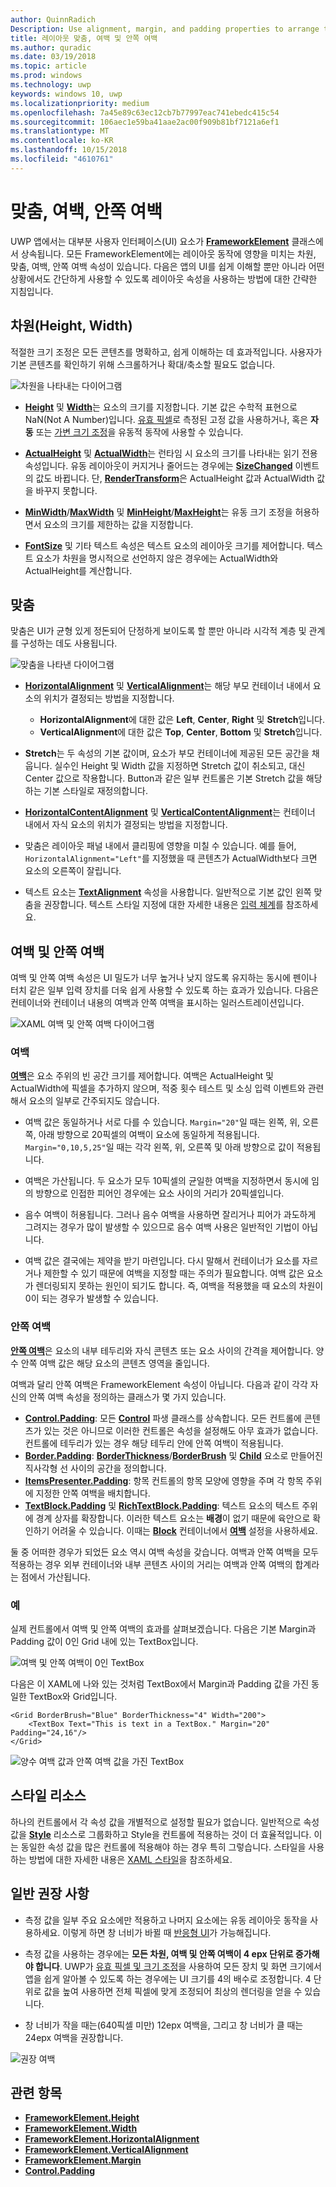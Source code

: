 ```yaml
---
author: QuinnRadich
Description: Use alignment, margin, and padding properties to arrange the layout of elements on a page.
title: 레이아웃 맞춤, 여백 및 안쪽 여백
ms.author: quradic
ms.date: 03/19/2018
ms.topic: article
ms.prod: windows
ms.technology: uwp
keywords: windows 10, uwp
ms.localizationpriority: medium
ms.openlocfilehash: 7a45e89c63ec12cb7b77997eac741ebedc415c54
ms.sourcegitcommit: 106aec1e59ba41aae2ac00f909b81bf7121a6ef1
ms.translationtype: MT
ms.contentlocale: ko-KR
ms.lasthandoff: 10/15/2018
ms.locfileid: "4610761"
---
```

# <a name="alignment-margin-padding"></a>맞춤, 여백, 안쪽 여백

UWP 앱에서는 대부분 사용자 인터페이스(UI) 요소가 [**FrameworkElement**](https://docs.microsoft.com/uwp/api/Windows.UI.Xaml.FrameworkElement) 클래스에서 상속됩니다. 모든 FrameworkElement에는 레이아웃 동작에 영향을 미치는 차원, 맞춤, 여백, 안쪽 여백 속성이 있습니다. 다음은 앱의 UI를 쉽게 이해할 뿐만 아니라 어떤 상황에서도 간단하게 사용할 수 있도록 레이아웃 속성을 사용하는 방법에 대한 간략한 지침입니다.

## <a name="dimensions-height-width"></a>차원(Height, Width)
적절한 크기 조정은 모든 콘텐츠를 명확하고, 쉽게 이해하는 데 효과적입니다. 사용자가 기본 콘텐츠를 확인하기 위해 스크롤하거나 확대/축소할 필요도 없습니다.

![차원을 나타내는 다이어그램](images/dimensions.svg)

- [**Height**](https://docs.microsoft.com/uwp/api/windows.ui.xaml.frameworkelement.height) 및 [**Width**](https://docs.microsoft.com/uwp/api/windows.ui.xaml.frameworkelement.width)는 요소의 크기를 지정합니다. 기본 값은 수학적 표현으로 NaN(Not A Number)입니다. [유효 픽셀](../basics/design-and-ui-intro.md#effective-pixels-and-scaling)로 측정된 고정 값을 사용하거나, 혹은 **자동** 또는 [가변 크기 조정](layout-panels.md#grid)을 유동적 동작에 사용할 수 있습니다.

- [**ActualHeight**](https://docs.microsoft.com/uwp/api/windows.ui.xaml.frameworkelement.actualheight) 및 [**ActualWidth**](https://docs.microsoft.com/uwp/api/windows.ui.xaml.frameworkelement.actualwidth)는 런타임 시 요소의 크기를 나타내는 읽기 전용 속성입니다. 유동 레이아웃이 커지거나 줄어드는 경우에는 [**SizeChanged**](https://docs.microsoft.com/uwp/api/windows.ui.xaml.frameworkelement.sizechanged) 이벤트의 값도 바뀝니다. 단, [**RenderTransform**](https://docs.microsoft.com/uwp/api/windows.ui.xaml.uielement.rendertransform)은 ActualHeight 값과 ActualWidth 값을 바꾸지 못합니다.

- [**MinWidth**](https://docs.microsoft.com/uwp/api/windows.ui.xaml.frameworkelement.minwidth)/[**MaxWidth**](https://docs.microsoft.com/uwp/api/windows.ui.xaml.frameworkelement.maxwidth) 및 [**MinHeight**](https://docs.microsoft.com/uwp/api/windows.ui.xaml.frameworkelement.minheight)/[**MaxHeight**](https://docs.microsoft.com/uwp/api/windows.ui.xaml.frameworkelement.maxheight)는 유동 크기 조정을 허용하면서 요소의 크기를 제한하는 값을 지정합니다.

- [**FontSize**](https://docs.microsoft.com/uwp/api/windows.ui.xaml.controls.textblock.fontsize) 및 기타 텍스트 속성은 텍스트 요소의 레이아웃 크기를 제어합니다. 텍스트 요소가 차원을 명시적으로 선언하지 않은 경우에는 ActualWidth와 ActualHeight를 계산합니다. 

## <a name="alignment"></a>맞춤
맞춤은 UI가 균형 있게 정돈되어 단정하게 보이도록 할 뿐만 아니라 시각적 계층 및 관계를 구성하는 데도 사용됩니다.

![맞춤을 나타낸 다이어그램](images/alignment.svg)

- [**HorizontalAlignment**](https://docs.microsoft.com/uwp/api/windows.ui.xaml.frameworkelement.horizontalalignment) 및 [**VerticalAlignment**](https://docs.microsoft.com/uwp/api/windows.ui.xaml.frameworkelement.verticalalignment)는 해당 부모 컨테이너 내에서 요소의 위치가 결정되는 방법을 지정합니다.
    - **HorizontalAlignment**에 대한 값은 **Left**, **Center**, **Right** 및 **Stretch**입니다.
    - **VerticalAlignment**에 대한 값은 **Top**, **Center**, **Bottom** 및 **Stretch**입니다.

- **Stretch**는 두 속성의 기본 값이며, 요소가 부모 컨테이너에 제공된 모든 공간을 채웁니다. 실수인 Height 및 Width 값을 지정하면 Stretch 값이 취소되고, 대신 Center 값으로 작용합니다. Button과 같은 일부 컨트롤은 기본 Stretch 값을 해당하는 기본 스타일로 재정의합니다.

- [**HorizontalContentAlignment**](https://docs.microsoft.com/uwp/api/windows.ui.xaml.controls.control.horizontalcontentalignment) 및 [**VerticalContentAlignment**](https://docs.microsoft.com/uwp/api/windows.ui.xaml.controls.control.verticalcontentalignment)는 컨테이너 내에서 자식 요소의 위치가 결정되는 방법을 지정합니다.

- 맞춤은 레이아웃 패널 내에서 클리핑에 영향을 미칠 수 있습니다. 예를 들어, `HorizontalAlignment="Left"`를 지정했을 때 콘텐츠가 ActualWidth보다 크면 요소의 오른쪽이 잘립니다.

- 텍스트 요소는 [**TextAlignment**](https://docs.microsoft.com/en-us/uwp/api/windows.ui.xaml.textalignment) 속성을 사용합니다. 일반적으로 기본 값인 왼쪽 맞춤을 권장합니다. 텍스트 스타일 지정에 대한 자세한 내용은 [입력 체계](../style/typography.md)를 참조하세요.

## <a name="margin-and-padding"></a>여백 및 안쪽 여백
여백 및 안쪽 여백 속성은 UI 밀도가 너무 높거나 낮지 않도록 유지하는 동시에 펜이나 터치 같은 일부 입력 장치를 더욱 쉽게 사용할 수 있도록 하는 효과가 있습니다. 다음은 컨테이너와 컨테이너 내용의 여백과 안쪽 여백을 표시하는 일러스트레이션입니다.

![XAML 여백 및 안쪽 여백 다이어그램](images/xaml-layout-margins-padding.svg)

### <a name="margin"></a>여백
[**여백**](https://docs.microsoft.com/uwp/api/windows.ui.xaml.frameworkelement.margin)은 요소 주위의 빈 공간 크기를 제어합니다. 여백은 ActualHeight 및 ActualWidth에 픽셀을 추가하지 않으며, 적중 횟수 테스트 및 소싱 입력 이벤트와 관련해서 요소의 일부로 간주되지도 않습니다.

- 여백 값은 동일하거나 서로 다를 수 있습니다. `Margin="20"`일 때는 왼쪽, 위, 오른쪽, 아래 방향으로 20픽셀의 여백이 요소에 동일하게 적용됩니다. `Margin="0,10,5,25"`일 때는 각각 왼쪽, 위, 오른쪽 및 아래 방향으로 값이 적용됩니다. 

- 여백은 가산됩니다. 두 요소가 모두 10픽셀의 균일한 여백을 지정하면서 동시에 임의 방향으로 인접한 피어인 경우에는 요소 사이의 거리가 20픽셀입니다.

- 음수 여백이 허용됩니다. 그러나 음수 여백을 사용하면 잘리거나 피어가 과도하게 그려지는 경우가 많이 발생할 수 있으므로 음수 여백 사용은 일반적인 기법이 아닙니다.

- 여백 값은 결국에는 제약을 받기 마련입니다. 다시 말해서 컨테이너가 요소를 자르거나 제한할 수 있기 때문에 여백을 지정할 때는 주의가 필요합니다. 여백 값은 요소가 렌더링되지 못하는 원인이 되기도 합니다. 즉, 여백을 적용했을 때 요소의 차원이 0이 되는 경우가 발생할 수 있습니다.

### <a name="padding"></a>안쪽 여백
[**안쪽 여백**](https://docs.microsoft.com/uwp/api/windows.ui.xaml.frameworkelement.padding)은 요소의 내부 테두리와 자식 콘텐츠 또는 요소 사이의 간격을 제어합니다. 양수 안쪽 여백 값은 해당 요소의 콘텐츠 영역을 줄입니다. 

여백과 달리 안쪽 여백은 FrameworkElement 속성이 아닙니다. 다음과 같이 각각 자신의 안쪽 여백 속성을 정의하는 클래스가 몇 가지 있습니다.

-   [**Control.Padding**](https://docs.microsoft.com/uwp/api/windows.ui.xaml.controls.control.padding): 모든 [**Control**](https://docs.microsoft.com/uwp/api/windows.ui.xaml.controls) 파생 클래스를 상속합니다. 모든 컨트롤에 콘텐츠가 있는 것은 아니므로 이러한 컨트롤은 속성을 설정해도 아무 효과가 없습니다. 컨트롤에 테두리가 있는 경우 해당 테두리 안에 안쪽 여백이 적용됩니다.
-   [**Border.Padding**](https://docs.microsoft.com/uwp/api/windows.ui.xaml.controls.border.padding): [**BorderThickness**](https://docs.microsoft.com/uwp/api/windows.ui.xaml.controls.border.borderthickness)/[**BorderBrush**](https://docs.microsoft.com/uwp/api/windows.ui.xaml.controls.border.borderbrush) 및 [**Child**](https://docs.microsoft.com/uwp/api/windows.ui.xaml.controls.border.child) 요소로 만들어진 직사각형 선 사이의 공간을 정의합니다.
-   [**ItemsPresenter.Padding**](https://docs.microsoft.com/uwp/api/windows.ui.xaml.controls.itemspresenter.padding): 항목 컨트롤의 항목 모양에 영향을 주며 각 항목 주위에 지정한 안쪽 여백을 배치합니다.
-   [**TextBlock.Padding**](https://docs.microsoft.com/uwp/api/windows.ui.xaml.controls.textblock.padding) 및 [**RichTextBlock.Padding**](https://docs.microsoft.com/uwp/api/windows.ui.xaml.controls.richtextblock.padding): 텍스트 요소의 텍스트 주위에 경계 상자를 확장합니다. 이러한 텍스트 요소는 **배경**이 없기 때문에 육안으로 확인하기 어려울 수 있습니다. 이때는 [**Block**](https://docs.microsoft.com/uwp/api/windows.ui.xaml.documents.block) 컨테이너에서 [**여백**](https://docs.microsoft.com/uwp/api/windows.ui.xaml.documents.block.margin) 설정을 사용하세요.

둘 중 어떠한 경우가 되었든 요소 역시 여백 속성을 갖습니다. 여백과 안쪽 여백을 모두 적용하는 경우 외부 컨테이너와 내부 콘텐츠 사이의 거리는 여백과 안쪽 여백의 합계라는 점에서 가산됩니다.

### <a name="example"></a>예
실제 컨트롤에서 여백 및 안쪽 여백의 효과를 살펴보겠습니다. 다음은 기본 Margin과 Padding 값이 0인 Grid 내에 있는 TextBox입니다.

![여백 및 안쪽 여백이 0인 TextBox](images/xaml-layout-textbox-no-margins-padding.svg)

다음은 이 XAML에 나와 있는 것처럼 TextBox에서 Margin과 Padding 값을 가진 동일한 TextBox와 Grid입니다.

```xaml
<Grid BorderBrush="Blue" BorderThickness="4" Width="200">
    <TextBox Text="This is text in a TextBox." Margin="20" Padding="24,16"/>
</Grid>
```

![양수 여백 값과 안쪽 여백 값을 가진 TextBox](images/xaml-layout-textbox-with-margins-padding.svg)


## <a name="style-resources"></a>스타일 리소스
하나의 컨트롤에서 각 속성 값을 개별적으로 설정할 필요가 없습니다. 일반적으로 속성 값을 [**Style**](https://docs.microsoft.com/uwp/api/Windows.UI.Xaml.Style) 리소스로 그룹화하고 Style을 컨트롤에 적용하는 것이 더 효율적입니다. 이는 동일한 속성 값을 많은 컨트롤에 적용해야 하는 경우 특히 그렇습니다. 스타일을 사용하는 방법에 대한 자세한 내용은 [XAML 스타일](../controls-and-patterns/xaml-styles.md)을 참조하세요.

## <a name="general-recommendations"></a>일반 권장 사항
- 측정 값을 일부 주요 요소에만 적용하고 나머지 요소에는 유동 레이아웃 동작을 사용하세요. 이렇게 하면 창 너비가 바뀔 때 [반응형 UI](responsive-design.md)가 가능해집니다.

- 측정 값을 사용하는 경우에는 **모든 차원, 여백 및 안쪽 여백이 4 epx 단위로 증가해야 합니다**. UWP가 [유효 픽셀 및 크기 조정](../basics/design-and-ui-intro.md#effective-pixels-and-scaling)을 사용하여 모든 장치 및 화면 크기에서 앱을 쉽게 알아볼 수 있도록 하는 경우에는 UI 크기를 4의 배수로 조정합니다. 4 단위로 값을 높여 사용하면 전체 픽셀에 맞게 조정되어 최상의 렌더링을 얻을 수 있습니다.

- 창 너비가 작을 때는(640픽셀 미만) 12epx 여백을, 그리고 창 너비가 클 때는 24epx 여백을 권장합니다.

![권장 여백](images/12-gutter.svg)

## <a name="related-topics"></a>관련 항목
* [**FrameworkElement.Height**](https://docs.microsoft.com/uwp/api/windows.ui.xaml.frameworkelement.height)
* [**FrameworkElement.Width**](https://docs.microsoft.com/uwp/api/windows.ui.xaml.frameworkelement.width)
* [**FrameworkElement.HorizontalAlignment**](https://docs.microsoft.com/uwp/api/windows.ui.xaml.frameworkelement.horizontalalignment)
* [**FrameworkElement.VerticalAlignment**](https://docs.microsoft.com/uwp/api/windows.ui.xaml.frameworkelement.verticalalignment)
* [**FrameworkElement.Margin**](https://docs.microsoft.com/uwp/api/windows.ui.xaml.frameworkelement.margin)
* [**Control.Padding**](https://docs.microsoft.com/uwp/api/windows.ui.xaml.controls.control.padding)
